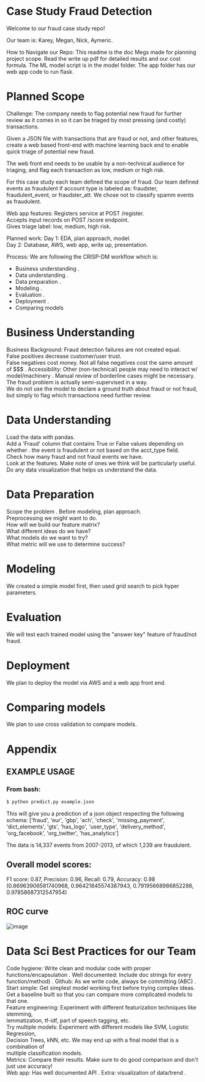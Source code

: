 # Case Study Fraud Detection

Welcome to our fraud case study repo! 

Our team is: Karey, Megan, Nick, Aymeric. 

How to Navigate our Repo:
This readme is the doc Megs made for planning project scope. 
Read the write up pdf for detailed results and our cost formula.
The ML model script is in the model folder. 
The app folder has our web app code to run flask.  

# Planned Scope
Challenge: The company needs to flag potential new fraud for further review
as it comes in so it can be triaged by most pressing (and costly) transactions.

Given a JSON file with transactions that are fraud or not, and other features,
create a web based front-end with machine learning back end to enable 
quick triage of potential new fraud. 

The web front end needs to be usable by a non-technical audience for triaging, 
and flag each transaction as low, medium or high risk. 

For this case study each team defined the scope of fraud. Our team defined events 
as fraudulent if account type is labeled as: fraudster, fraudulent_event, 
or fraudster_att. We chose not to classify spamm events as fraudulent.

Web app features:
Registers service at POST /register.  
Accepts input records on POST /score endpoint.  
Gives triage label: low, medium, high risk.  

Planned work:
Day 1: EDA, plan approach, model.  
Day 2: Database, AWS, web app, write up, presentation.  

Process:
We are following the CRISP-DM workflow which is:  
* Business understanding .  
* Data understanding . 
* Data preparation . 
* Modeling . 
* Evaluation . 
* Deployment . 
* Comparing models  

# Business Understanding #
Business Background:
Fraud detection failures are not created equal.  
False positives decrease customer/user trust.  
False negatives cost money. Not all false negatives cost the same amount of $$$ . 
Accessibility: Other (non-technical) people may need to interact w/ model/machinery . 
Manual review of borderline cases might be necessary.  
The fraud problem is actually semi-supervised in a way.  
We do not use the model to declare a ground truth about fraud or not fraud,  
but simply to flag which transactions need further review.  

# Data Understanding #
Load the data with pandas.  
Add a 'Fraud' column that contains True or False values depending on whether . 
the event is fraudulent or not based on the acct_type field.  
Check how many fraud and not fraud events we have.  
Look at the features. Make note of ones we think will be particularly useful.  
Do any data visualization that helps us understand the data.  

# Data Preparation #
Scope the problem . 
Before modeling, plan approach.  
Preprocessing we might want to do.  
How will we build our feature matrix?  
What different ideas do we have?  
What models do we want to try?  
What metric will we use to determine success?  

# Modeling #
We created a simple model first, then used grid search to pick hyper parameters.

# Evaluation #
We will test each trained model using the "answer key" feature of fraud/not fraud.

# Deployment #
We plan to deploy the model via AWS and a web app front end.

# Comparing models #
We plan to use cross validation to compare models.

# Appendix #

## EXAMPLE USAGE
### From bash:

```bash
$ python predict.py example.json
```

This will give you a prediction of a json object respecting the following schema:
['fraud', 'eur', 'gbp', 'ach', 'check', 'missing_payment', 'dict_elements', 'gts',
'has_logo', 'user_type', 'delivery_method', 'org_facebook', 'org_twitter', 'has_analytics']

The data is 14,337 events from 2007-2013, of which 1,239 are fraudulent.  

## Overall model scores:
F1 score: 0.87, Precision: 0.96, Recall: 0.79, Accuracy: 0.98
(0.86963906581740968,
 0.96421845574387943,
 0.79195668986852286,
 0.97858687312547954)

## ROC curve
![image](data/17Apr17_1921.png)

# Data Sci Best Practices for our Team #
Code hygiene: Write clean and modular code with proper functions/encapsulation . 
Well documented: Include doc strings for every function/method) . 
Github: As we write code, always be committing (ABC) . 
Start simple: Get simplest model working first before trying complex ideas.   
Get a baseline built so that you can compare more complicated models to that one.  
Feature engineering: Experiment with different featurization techniques like stemming,  
lemmatization, tf-idf, part of speech tagging, etc.  
Try multiple models: Experiment with different models like SVM, Logistic Regression,  
Decision Trees, kNN, etc. We may end up with a final model that is a combination of   
multiple classification models.  
Metrics: Compare their results. Make sure to do good comparison and don't just use accuracy!  
Web app: Has well documented API . 
Extra: visualization of data/trend . 
